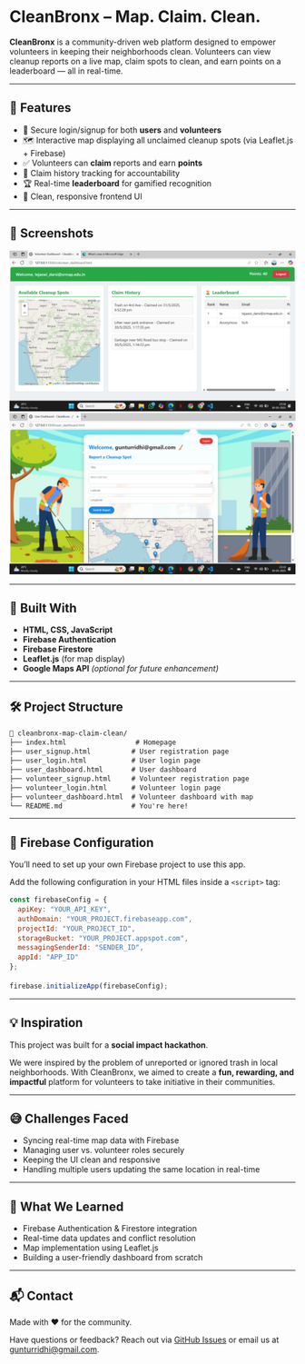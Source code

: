 # CleanBronx – Map. Claim. Clean.

**CleanBronx** is a community-driven web platform designed to empower volunteers in keeping their neighborhoods clean. Volunteers can view cleanup reports on a live map, claim spots to clean, and earn points on a leaderboard — all in real-time.

---

## 🚀 Features

- 🔐 Secure login/signup for both **users** and **volunteers**
- 🗺️ Interactive map displaying all unclaimed cleanup spots (via Leaflet.js + Firebase)
- ✅ Volunteers can **claim** reports and earn **points**
- 📜 Claim history tracking for accountability
- 🏆 Real-time **leaderboard** for gamified recognition
- 🎯 Clean, responsive frontend UI

---

## 📸 Screenshots

![Volunteer Dashboard](screenshots/volunteer_dashboard.png)  
![User Dashboard](screenshots/user_dashboard.png)

---

## 🔧 Built With

- **HTML, CSS, JavaScript**
- **Firebase Authentication**
- **Firebase Firestore**
- **Leaflet.js** (for map display)
- **Google Maps API** *(optional for future enhancement)*

---

## 🛠️ Project Structure

```
📁 cleanbronx-map-claim-clean/
├── index.html                 # Homepage
├── user_signup.html          # User registration page
├── user_login.html           # User login page
├── user_dashboard.html       # User dashboard
├── volunteer_signup.html     # Volunteer registration page
├── volunteer_login.html      # Volunteer login page
├── volunteer_dashboard.html  # Volunteer dashboard with map
└── README.md                 # You're here!
```

---

## 🧩 Firebase Configuration

You’ll need to set up your own Firebase project to use this app.

Add the following configuration in your HTML files inside a `<script>` tag:

```js
const firebaseConfig = {
  apiKey: "YOUR_API_KEY",
  authDomain: "YOUR_PROJECT.firebaseapp.com",
  projectId: "YOUR_PROJECT_ID",
  storageBucket: "YOUR_PROJECT.appspot.com",
  messagingSenderId: "SENDER_ID",
  appId: "APP_ID"
};

firebase.initializeApp(firebaseConfig);
```

---

## 💡 Inspiration

This project was built for a **social impact hackathon**.

We were inspired by the problem of unreported or ignored trash in local neighborhoods. With CleanBronx, we aimed to create a **fun, rewarding, and impactful** platform for volunteers to take initiative in their communities.

---

## 😅 Challenges Faced

- Syncing real-time map data with Firebase
- Managing user vs. volunteer roles securely
- Keeping the UI clean and responsive
- Handling multiple users updating the same location in real-time

---

## 🙌 What We Learned

- Firebase Authentication & Firestore integration
- Real-time data updates and conflict resolution
- Map implementation using Leaflet.js
- Building a user-friendly dashboard from scratch

---

## 📬 Contact

Made with ❤️ for the community.

Have questions or feedback? Reach out via [GitHub Issues](https://github.com/Ridhi-215/cleanbronx-map-claim-clean/issues) or email us at gunturridhi@gmail.com.

